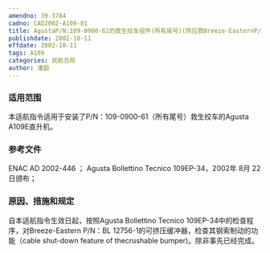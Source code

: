 ```yaml
---
amendno: 39-3784
cadno: CAD2002-A109-01
title: AgustaP/N:109-0900-61的救生绞车组件(所有尾号)(供应商Breeze-EasternP/N:BL-20200系列)
publishdate: 2002-10-11
effdate: 2002-10-11
tags: A109
categories: 民航总局
author: 潘超
---
```


### 适用范围 
本适航指令适用于安装了P/N：109-0900-61（所有尾号）救生绞车的Agusta A109E直升机。

<!--more-->
### 参考文件
ENAC AD 2002-446 ；
    Agusta Bollettino Tecnico 109EP-34，2002年 8月 22 日颁布；

### 原因、措施和规定 
自本适航指令生效日起，按照Agusta Bollettino Tecnico 109EP-34中的检查程序，对Breeze-Eastern P/N：BL 12756-1的可挤压缓冲器，检查其钢索制动的功能（cable shut-down feature of thecrushable bumper)。除非事先已经完成。
